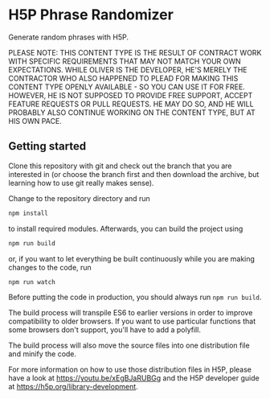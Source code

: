 # H5P Phrase Randomizer
Generate random phrases with H5P.

PLEASE NOTE: THIS CONTENT TYPE IS THE RESULT OF CONTRACT WORK WITH SPECIFIC REQUIREMENTS THAT MAY NOT MATCH YOUR OWN EXPECTATIONS. WHILE OLIVER IS THE DEVELOPER, HE'S MERELY THE CONTRACTOR WHO ALSO HAPPENED TO PLEAD FOR MAKING THIS CONTENT TYPE OPENLY AVAILABLE - SO YOU CAN USE IT FOR FREE. HOWEVER, HE IS NOT SUPPOSED TO PROVIDE FREE SUPPORT, ACCEPT FEATURE REQUESTS OR PULL REQUESTS. HE MAY DO SO, AND HE WILL PROBABLY ALSO CONTINUE WORKING ON THE CONTENT TYPE, BUT AT HIS OWN PACE.

## Getting started
Clone this repository with git and check out the branch that you are interested
in (or choose the branch first and then download the archive, but learning
how to use git really makes sense).

Change to the repository directory and run
```bash
npm install
```

to install required modules. Afterwards, you can build the project using
```bash
npm run build
```

or, if you want to let everything be built continuously while you are making
changes to the code, run
```bash
npm run watch
```
Before putting the code in production, you should always run `npm run build`.

The build process will transpile ES6 to earlier versions in order to improve
compatibility to older browsers. If you want to use particular functions that
some browsers don't support, you'll have to add a polyfill.

The build process will also move the source files into one distribution file and
minify the code.

For more information on how to use those distribution files in H5P, please have a look at https://youtu.be/xEgBJaRUBGg and the H5P developer guide at https://h5p.org/library-development.

